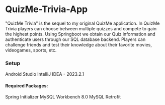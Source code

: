 # QuizMe-Trivia-App

"QuizMe Trivia" is the sequel to my original QuizMe application. In QuizMe Trivia players can choose between multiple quizzes and compete to gain the highest points. Using Springboot we obtain our Quiz information and authenticate users through our SQL database backend. Players can challenge friends and test their knowledge about their favorite movies, videogames, sports, etc.

### Setup
Android Studio
IntelliJ IDEA - 2023.2.1

#### Required Packages:
Spring Initializer
MySQL Workbench 8.0 
MySQL
Retrofit

